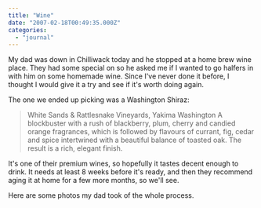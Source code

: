 ```yaml
---
title: "Wine"
date: "2007-02-18T00:49:35.000Z"
categories: 
  - "journal"
---
```


My dad was down in Chilliwack today and he stopped at a home brew wine place. They had some special on so he asked me if I wanted to go halfers in with him on some homemade wine. Since I've never done it before, I thought I would give it a try and see if it's worth doing again.

The one we ended up picking was a Washington Shiraz:

> White Sands & Rattlesnake Vineyards, Yakima Washington A blockbuster with a rush of blackberry, plum, cherry and candied orange fragrances, which is followed by flavours of currant, fig, cedar and spice intertwined with a beautiful balance of toasted oak. The result is a rich, elegant finish.

It's one of their premium wines, so hopefully it tastes decent enough to drink. It needs at least 8 weeks before it's ready, and then they recommend aging it at home for a few more months, so we'll see.

Here are some photos my dad took of the whole process.
